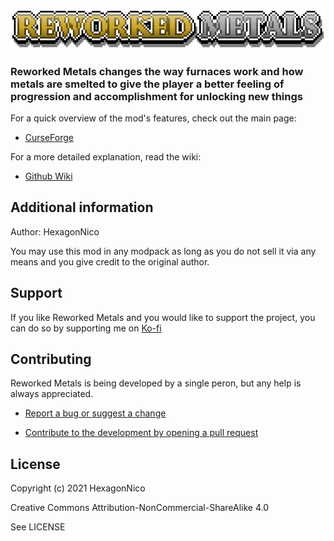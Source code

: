 
![ReworkedMetals](src/main/resources/ReworkedMetals.png)

### Reworked Metals changes the way furnaces work and how metals are smelted to give the player a better feeling of progression and accomplishment for unlocking new things

For a quick overview of the mod's features, check out the main page:

* [CurseForge](https://www.curseforge.com/minecraft/mc-mods/reworked-metals)

For a more detailed explanation, read the wiki:

* [Github Wiki](https://github.com/HexagonNico/ReworkedMetals/wiki)

## Additional information

Author: HexagonNico

You may use this mod in any modpack as long as you do not sell it via any means and you give credit to the original author.

## Support

If you like Reworked Metals and you would like to support the project,
you can do so by supporting me on [Ko-fi](https://ko-fi.com/hexagonnico)

## Contributing

Reworked Metals is being developed by a single peron, but any help is always appreciated.

* [Report a bug or suggest a change](https://github.com/HexagonNico/ReworkedMetals/issues)

* [Contribute to the development by opening a pull request](https://github.com/HexagonNico/ReworkedMetals/pulls)

## License

Copyright (c) 2021 HexagonNico

Creative Commons Attribution-NonCommercial-ShareAlike 4.0

See LICENSE
